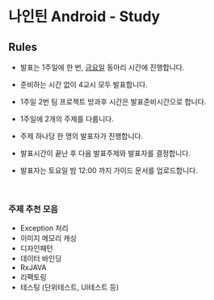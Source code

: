 # 나인틴 Android - Study 

## Rules

- 발표는 1주일에 한 번, [금요일](https://www.facebook.com/#) 동아리 시간에 진행합니다.

- 준비하는 시간 없이 4교시 모두 발표합니다.

- 1주일 2번 팀 프로젝트 방과후 시간은 발표준비시간으로 합니다.

- 1주일에 2개의 주제를 다룹니다.

- 주제 하나당 한 명의 발표자가 진행합니다.

- 발표시간이 끝난 후 다음 발표주제와 발표자를 결정합니다.

- 발표자는 토요일 밤 12:00 까지 가이드 문서를 업로드합니다.

  ​


### 주제 추천 모음

- Exception 처리
- 이미지 메모리 캐싱
- 디자인패턴
- 데이터 바인딩
- RxJAVA
- 리팩토링
- 테스팅 (단위테스트, UI테스트 등)
